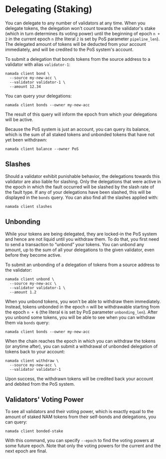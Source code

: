 # Delegating (Staking)

You can delegate to any number of validators at any time. When you delegate tokens, the delegation won't count towards the validator's stake (which in turn determines its voting power) until the beginning of epoch `n + 2` in the current epoch `n` (the literal `2` is set by PoS parameter `pipeline_len`). The delegated amount of tokens will be deducted from your account immediately, and will be credited to the PoS system's account.

To submit a delegation that bonds tokens from the source address to a validator with alias `validator-1`:

```shell
namada client bond \
  --source my-new-acc \
  --validator validator-1 \
  --amount 12.34
```

You can query your delegations:

```shell
namada client bonds --owner my-new-acc
```

The result of this query will inform the epoch from which your delegations will be active.

Because the PoS system is just an account, you can query its balance, which is the sum of all staked tokens and unbonded tokens that have not yet been withdrawn:

```shell
namada client balance --owner PoS
```

## Slashes

Should a validator exhibit punishable behavior, the delegations towards this validator are also liable for slashing. Only the delegations that were active in the epoch in which the fault occurred will be slashed by the slash rate of the fault type. If any of your delegations have been slashed, this will be displayed in the `bonds` query. You can also find all the slashes applied with:

```shell
namada client slashes
```

## Unbonding

While your tokens are being delegated, they are locked-in the PoS system and hence are not liquid until you withdraw them. To do that, you first need to send a transaction to “unbond” your tokens. You can unbond any amount, up to the sum of all your delegations to the given validator, even before they become active.

To submit an unbonding of a delegation of tokens from a source address to the validator:

```shell
namada client unbond \
  --source my-new-acc \
  --validator validator-1 \
  --amount 1.2
```

When you unbond tokens, you won't be able to withdraw them immediately. Instead, tokens unbonded in the epoch `n` will be withdrawable starting from the epoch `n + 6` (the literal `6` is set by PoS parameter `unbonding_len`). After you unbond some tokens, you will be able to see when you can withdraw them via `bonds` query:

```shell
namada client bonds --owner my-new-acc
```

When the chain reaches the epoch in which you can withdraw the tokens (or anytime after), you can submit a withdrawal of unbonded delegation of tokens back to your account:

```shell
namada client withdraw \
  --source my-new-acc \
  --validator validator-1
```

Upon success, the withdrawn tokens will be credited back your account and debited from the PoS system.

## Validators' Voting Power

To see all validators and their voting power, which is exactly equal to the amount of staked NAM tokens from their self-bonds and delegations, you can query:

```shell
namada client bonded-stake
```

With this command, you can specify `--epoch` to find the voting powers at some future epoch. Note that only the voting powers for the current and the next epoch are final.